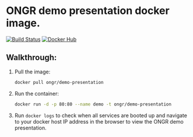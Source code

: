 # ONGR demo presentation docker image.

[![Build Status](http://img.shields.io/travis/ongr-io/ongr-demo-docker-container/master.svg?style=flat-square)](https://travis-ci.org/ongr-io/ongr-demo-docker-container) [![Docker Hub](https://img.shields.io/badge/docker-demo--presentation-blue.svg?style=flat-square)](https://hub.docker.com/r/ongr/demo-presentation/)

## Walkthrough:
1. Pull the image:
   ```bash
   docker pull ongr/demo-presentation
   ```

2. Run the container:
   ```bash
   docker run -d -p 80:80 --name demo -t ongr/demo-presentation
   ```
3. Run `docker logs` to check when all services are booted up and navigate to your docker host IP address in the browser to view the ONGR demo presentation.
